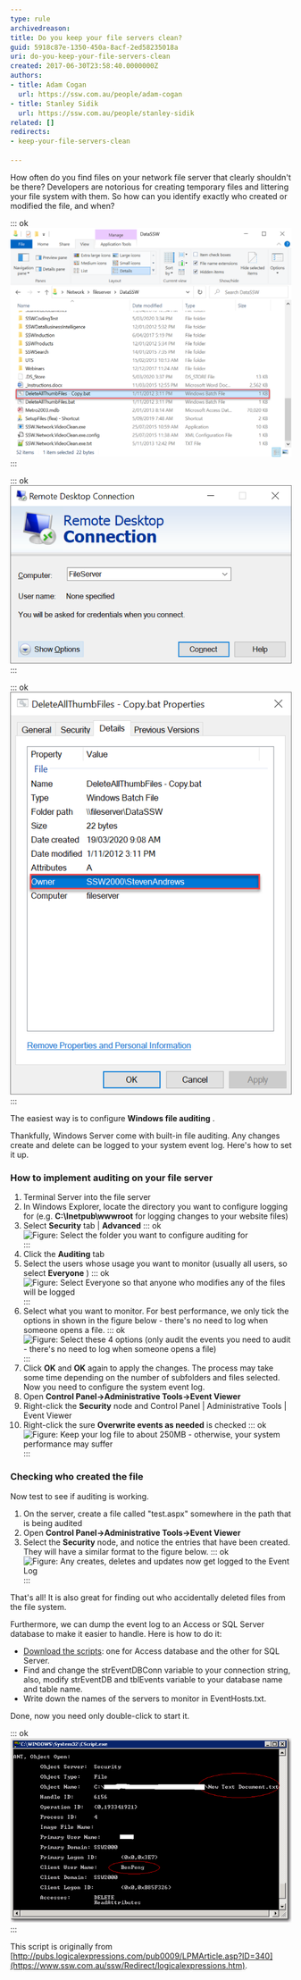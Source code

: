 ```yaml
---
type: rule
archivedreason: 
title: Do you keep your file servers clean?
guid: 5918c87e-1350-450a-8acf-2ed58235018a
uri: do-you-keep-your-file-servers-clean
created: 2017-06-30T23:58:40.0000000Z
authors:
- title: Adam Cogan
  url: https://ssw.com.au/people/adam-cogan
- title: Stanley Sidik
  url: https://ssw.com.au/people/stanley-sidik
related: []
redirects:
- keep-your-file-servers-clean

---
```


How often do you find files on your network file server that clearly shouldn't be there? Developers are notorious for creating temporary files and littering your file system with them. So how can you identify exactly who created or modified the file, and when?


<!--endintro-->

::: ok  
![Figure: Who created this file?](DuplicateFile.png)  
:::

::: ok  
![Figure: Terminal into your file server using Terminal Services](RDP.png)  
:::

::: ok  
![Figure: It was Jatin!](FileOwner.png)  
:::

The easiest way is to configure  **Windows file auditing** .

Thankfully, Windows Server come with built-in file auditing. Any changes create and delete can be logged to your system event log. Here's how to set it up.

### How to implement auditing on your file server

1. Terminal Server into the file server
2. In Windows Explorer, locate the directory you want to configure logging for (e.g.  **C:\Inetpub\wwwroot** for logging changes to your website files)
3. Select  **Security** tab |  **Advanced** 
::: ok  
![Figure: Select the folder you want to configure auditing for](networkauditing\_01.gif)  
:::
4. Click the  **Auditing** tab
5. Select the users whose usage you want to monitor (usually all users, so select  **Everyone** ) 
::: ok  
![Figure: Select Everyone so that anyone who modifies any of the files will be logged](networkauditing\_02.gif)  
:::
6. Select what you want to monitor. For best performance, we only tick the options in shown in the figure below - there's no need to log when someone opens a file. 
::: ok  
![Figure: Select these 4 options (only audit the events you need to audit - there's no need to log when someone opens a file)](networkauditing\_03.gif)  
:::
7. Click  **OK** and  **OK** again to apply the changes. The process may take some time depending on the number of subfolders and files selected.
Now you need to configure the system event log.
8. Open  **Control Panel-&gt;Administrative Tools-&gt;Event Viewer**
9. Right-click the  **Security** node and Control Panel | Administrative Tools | Event Viewer
10. Right-click the sure  **Overwrite events as needed** is checked 
::: ok  
![Figure: Keep your log file to about 250MB - otherwise, your system performance may suffer](networkauditing\_04.gif)  
:::


### Checking who created the file

Now test to see if auditing is working.

1. On the server, create a file called "test.aspx" somewhere in the path that is being audited
2. Open  **Control Panel-&gt;Administrative Tools-&gt;Event Viewer**
3. Select the  **Security** node, and notice the entries that have been created. They will have a similar format to the figure below. 
::: ok  
![Figure: Any creates, deletes and updates now get logged to the Event Log](networkauditing\_05.gif)  
:::


That's all! It is also great for finding out who accidentally deleted files from the file system.

Furthermore, we can dump the event log to an Access or SQL Server database to make it easier to handle. Here is how to do it:

* [Download the scripts](/Documents/DumpEventLog2Db.zip): one for Access database and the other for SQL Server.
* Find and change the strEventDBConn variable to your connection string, also, modify strEventDB and tblEvents variable to your database name and table name.
* Write down the names of the servers to monitor in EventHosts.txt.


Done, now you need only double-click to start it.

::: ok  
![Figure: Caught an action on remote server and logged it to database](EventLogger.gif)  
:::

This script is originally from [http://pubs.logicalexpressions.com/pub0009/LPMArticle.asp?ID=340](https://www.ssw.com.au/ssw/Redirect/logicalexpressions.htm).
